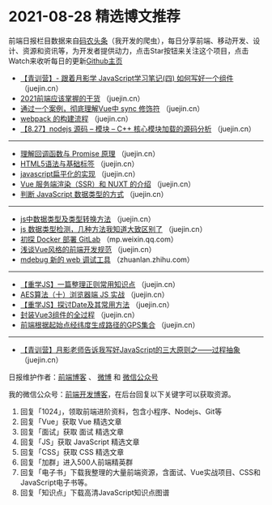 # 2021-08-28 精选博文推荐

前端日报栏目数据来自[码农头条](https://toutiao.qdkfweb.cn/)（我开发的爬虫），每日分享前端、移动开发、设计、资源和资讯等，为开发者提供动力，点击Star按钮来关注这个项目，点击Watch来收听每日的更新[Github主页](https://github.com/kujian/frontendDaily)
* [【青训营】- 跟着月影学 JavaScript学习笔记(四) 如何写好一个组件](https://juejin.cn/post/7000978225299980324) （juejin.cn）
* [2021前端应该掌握的干货](https://juejin.cn/post/7001026338576400415) （juejin.cn）
* [通过一个案例，彻底理解Vue中 sync 修饰符](https://juejin.cn/post/7000975633450795022) （juejin.cn）
* [webpack 的构建流程](https://juejin.cn/post/7000991723245535245) （juejin.cn）
* [【8.27】nodejs 源码 &#8211; 模块 &#8211; C++ 核心模块加载的源码分析](https://juejin.cn/post/7000974998517219342) （juejin.cn）

***
* [理解回调函数与 Promise 原理](https://juejin.cn/post/7001025169003118622) （juejin.cn）
* [HTML5语法与基础标签](https://juejin.cn/post/7000973475351363621) （juejin.cn）
* [javascript扁平化的实现](https://juejin.cn/post/7001018421743878174) （juejin.cn）
* [Vue 服务端渲染（SSR）和 NUXT 的介绍](https://juejin.cn/post/7000973688732385293) （juejin.cn）
* [判断 JavaScript 数据类型的方式](https://juejin.cn/post/7001012495573843999) （juejin.cn）

***
* [js中数据类型及类型转换方法](https://juejin.cn/post/7000964617350414372) （juejin.cn）
* [js 数据类型检测，几种方法我知道大致区别了](https://juejin.cn/post/7001006027529256967) （juejin.cn）
* [初探 Docker 部署 GitLab](https://mp.weixin.qq.com/s/bvJ315Fk_6RS8DkVOJx7zA) （mp.weixin.qq.com）
* [浅谈Vue风格的前端开发规范](https://juejin.cn/post/7000996274363170829) （juejin.cn）
* [mdebug 新的 web 调试工具](https://zhuanlan.zhihu.com/p/404255472) （zhuanlan.zhihu.com）

***
* [【重学JS】一篇整理正则常用知识点](https://juejin.cn/post/7000989623673421860) （juejin.cn）
* [AES算法（十）浏览器端 JS 实战](https://juejin.cn/post/7001042279532085261) （juejin.cn）
* [【重学JS】探讨Date及其常用方法](https://juejin.cn/post/7000984701435379719) （juejin.cn）
* [封装Vue3组件的全过程](https://juejin.cn/post/7001039522209202189) （juejin.cn）
* [前端根据起始点经纬度生成路径的GPS集合](https://juejin.cn/post/7000980900305453092) （juejin.cn）

***
* [【青训营】月影老师告诉我写好JavaScript的三大原则之——过程抽象](https://juejin.cn/post/7001033897878224926) （juejin.cn）

日报维护作者：[前端博客](https://qdkfweb.cn/) 、 [微博](http://weibo.com/kujian) 和 [微信公众号](https://open.weixin.qq.com/qr/code?username=caibaojian_com)

我的微信公众号：[前端开发博客](https://open.weixin.qq.com/qr/code?username=caibaojian_com)，在后台回复以下关键字可以获取资源。

1. 回复「1024」，领取前端进阶资料，包含小程序、Nodejs、Git等
2. 回复「Vue」获取 Vue 精选文章
3. 回复「面试」获取 面试 精选文章
4. 回复「JS」获取 JavaScript 精选文章
5. 回复「CSS」获取 CSS 精选文章
6. 回复「加群」进入500人前端精英群
7. 回复「电子书」下载我整理的大量前端资源，含面试、Vue实战项目、CSS和JavaScript电子书等。
8. 回复「知识点」下载高清JavaScript知识点图谱